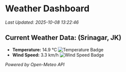 
# Weather Dashboard

_Last Updated: 2025-10-08 13:22:46_

## Current Weather Data: (Srinagar, JK)
- **Temperature:** 14.9 °C ![Temperature Badge](https://img.shields.io/badge/Temperature-Low%20Temp-blue)
- **Wind Speed:** 3.3 km/h ![Wind Speed Badge](https://img.shields.io/badge/Wind%20Speed-Light%20Wind-blue)

*Powered by Open-Meteo API*
